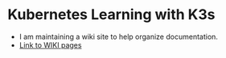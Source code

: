# Kubernetes Learning with K3s

- I am maintaining a wiki site to help organize documentation. 
- [Link to WIKI pages](https://github.com/iyusuf/kubernetes-homeserver-k3s/wiki)